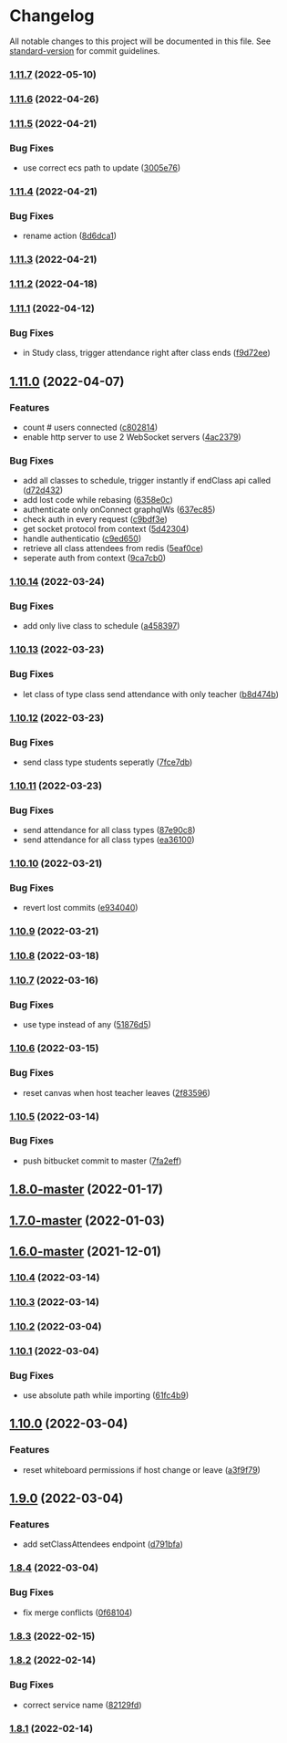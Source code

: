 # Changelog

All notable changes to this project will be documented in this file. See [standard-version](https://github.com/conventional-changelog/standard-version) for commit guidelines.

### [1.11.7](https://bitbucket.org/calmisland/kidsloop-live-server/compare/v1.11.6...v1.11.7) (2022-05-10)

### [1.11.6](https://bitbucket.org/calmisland/kidsloop-live-server/compare/v1.11.5...v1.11.6) (2022-04-26)

### [1.11.5](https://bitbucket.org/calmisland/kidsloop-live-server/compare/v1.11.4...v1.11.5) (2022-04-21)


### Bug Fixes

* use correct ecs path to update ([3005e76](https://bitbucket.org/calmisland/kidsloop-live-server/commit/3005e765103f571fead83a1e5c71906d33cb028b))

### [1.11.4](https://bitbucket.org/calmisland/kidsloop-live-server/compare/v1.11.3...v1.11.4) (2022-04-21)


### Bug Fixes

* rename action ([8d6dca1](https://bitbucket.org/calmisland/kidsloop-live-server/commit/8d6dca194923f999c39054522d0eb6ae95c3429d))

### [1.11.3](https://bitbucket.org/calmisland/kidsloop-live-server/compare/v1.11.2...v1.11.3) (2022-04-21)

### [1.11.2](https://bitbucket.org/calmisland/kidsloop-live-server/compare/v1.11.1...v1.11.2) (2022-04-18)

### [1.11.1](https://bitbucket.org/calmisland/kidsloop-live-server/compare/v1.11.0...v1.11.1) (2022-04-12)


### Bug Fixes

* in Study class, trigger attendance right after class ends ([f9d72ee](https://bitbucket.org/calmisland/kidsloop-live-server/commit/f9d72ee0ec83f2e48e653b77447835c6cb1ebbb3))

## [1.11.0](https://bitbucket.org/calmisland/kidsloop-live-server/compare/v1.10.14...v1.11.0) (2022-04-07)


### Features

* count # users connected ([c802814](https://bitbucket.org/calmisland/kidsloop-live-server/commit/c8028145ff2fb75fef7de58f269ee6d75c9ee91b))
* enable http server to use 2 WebSocket servers ([4ac2379](https://bitbucket.org/calmisland/kidsloop-live-server/commit/4ac2379675645b42bb73a0d0305174b0bba35bb7))


### Bug Fixes

* add all classes to schedule, trigger instantly if endClass api called ([d72d432](https://bitbucket.org/calmisland/kidsloop-live-server/commit/d72d432c896a21da5d645fc49dc378f524c1cbef))
* add lost code while rebasing ([6358e0c](https://bitbucket.org/calmisland/kidsloop-live-server/commit/6358e0cd788db00c56759869bcef944f97477774))
* authenticate only onConnect graphqlWs ([637ec85](https://bitbucket.org/calmisland/kidsloop-live-server/commit/637ec85da0bf269d385cec6182b9c209af00d1e0))
* check auth in every request ([c9bdf3e](https://bitbucket.org/calmisland/kidsloop-live-server/commit/c9bdf3eaf8bc1704fde63907a40dd9d64ddba4b9))
* get socket protocol from context ([5d42304](https://bitbucket.org/calmisland/kidsloop-live-server/commit/5d423045fd2beda1d0ae3985ea0a698968258822))
* handle authenticatio ([c9ed650](https://bitbucket.org/calmisland/kidsloop-live-server/commit/c9ed6508cbf5f5b9c33cf5c5642bb156d3a6ef13))
* retrieve all class attendees from redis ([5eaf0ce](https://bitbucket.org/calmisland/kidsloop-live-server/commit/5eaf0cea898f0aabcdecde3fb09f828f57824f0a))
* seperate auth from context ([9ca7cb0](https://bitbucket.org/calmisland/kidsloop-live-server/commit/9ca7cb0376b9cd27ecf9557402e4a4c4c7069ffc))

### [1.10.14](https://bitbucket.org/calmisland/kidsloop-live-server/compare/v1.10.13...v1.10.14) (2022-03-24)


### Bug Fixes

* add only live class to schedule ([a458397](https://bitbucket.org/calmisland/kidsloop-live-server/commit/a458397be891a56f73e84127922eec8c51a966f5))

### [1.10.13](https://bitbucket.org/calmisland/kidsloop-live-server/compare/v1.10.12...v1.10.13) (2022-03-23)


### Bug Fixes

* let class of type class send attendance with only teacher ([b8d474b](https://bitbucket.org/calmisland/kidsloop-live-server/commit/b8d474b80c52ec2d09e485ddd72f2ca9bac68c6d))

### [1.10.12](https://bitbucket.org/calmisland/kidsloop-live-server/compare/v1.10.11...v1.10.12) (2022-03-23)


### Bug Fixes

* send class type students seperatly ([7fce7db](https://bitbucket.org/calmisland/kidsloop-live-server/commit/7fce7db1ffd3a8cb4def510757f1befe726f2d1a))

### [1.10.11](https://bitbucket.org/calmisland/kidsloop-live-server/compare/v1.10.10...v1.10.11) (2022-03-23)


### Bug Fixes

* send attendance for all class types ([87e90c8](https://bitbucket.org/calmisland/kidsloop-live-server/commit/87e90c81f51ad1ad6f0f996466629e5da8496f01))
* send attendance for all class types ([ea36100](https://bitbucket.org/calmisland/kidsloop-live-server/commit/ea3610036e70d8a7a9616eecea598f9f006df7dc))

### [1.10.10](https://bitbucket.org/calmisland/kidsloop-live-server/compare/v1.10.9...v1.10.10) (2022-03-21)


### Bug Fixes

* revert lost commits ([e934040](https://bitbucket.org/calmisland/kidsloop-live-server/commit/e934040ad13c2ee3e97d867f53f9c244b7f7e8cc))

### [1.10.9](https://bitbucket.org/calmisland/kidsloop-live-server/compare/v1.10.8...v1.10.9) (2022-03-21)

### [1.10.8](https://bitbucket.org/calmisland/kidsloop-live-server/compare/v1.10.7-pipeline3...v1.10.8) (2022-03-18)

### [1.10.7](https://bitbucket.org/calmisland/kidsloop-live-server/compare/v1.10.6...v1.10.7) (2022-03-16)


### Bug Fixes

* use type instead of any ([51876d5](https://bitbucket.org/calmisland/kidsloop-live-server/commit/51876d5f5dfd1bdfe38b0221a9ff68a4ffa04b77))

### [1.10.6](https://bitbucket.org/calmisland/kidsloop-live-server/compare/v1.10.5...v1.10.6) (2022-03-15)


### Bug Fixes

* reset canvas when host teacher leaves ([2f83596](https://bitbucket.org/calmisland/kidsloop-live-server/commit/2f835966144905fb5aa61f8b07a74a9804b6d0aa))

### [1.10.5](https://bitbucket.org/calmisland/kidsloop-live-server/compare/v1.10.4...v1.10.5) (2022-03-14)


### Bug Fixes

* push bitbucket commit to master ([7fa2eff](https://bitbucket.org/calmisland/kidsloop-live-server/commit/7fa2eff2f63745c7a765248082af974a8e20693b))

## [1.8.0-master](https://bitbucket.org/calmisland/kidsloop-live-server/compare/v1.8.0...v1.8.0-master) (2022-01-17)

## [1.7.0-master](https://bitbucket.org/calmisland/kidsloop-live-server/compare/v1.7.0...v1.7.0-master) (2022-01-03)

## [1.6.0-master](https://bitbucket.org/calmisland/kidsloop-live-server/compare/v1.6.0...v1.6.0-master) (2021-12-01)

### [1.10.4](https://bitbucket.org/calmisland/kidsloop-live-server/compare/v1.10.3...v1.10.4) (2022-03-14)

### [1.10.3](https://bitbucket.org/calmisland/kidsloop-live-server/compare/v1.10.2...v1.10.3) (2022-03-14)

### [1.10.2](https://bitbucket.org/calmisland/kidsloop-live-server/compare/v1.10.1...v1.10.2) (2022-03-04)

### [1.10.1](https://bitbucket.org/calmisland/kidsloop-live-server/compare/v1.10.0...v1.10.1) (2022-03-04)


### Bug Fixes

* use absolute path while importing ([61fc4b9](https://bitbucket.org/calmisland/kidsloop-live-server/commit/61fc4b952953c3d84c1490c59da09d797fe4e6da))

## [1.10.0](https://bitbucket.org/calmisland/kidsloop-live-server/compare/v1.9.0...v1.10.0) (2022-03-04)


### Features

* reset whiteboard permissions if host change or leave ([a3f9f79](https://bitbucket.org/calmisland/kidsloop-live-server/commit/a3f9f79541aaaea09a625fdb532eca26a18b6e0c))

## [1.9.0](https://bitbucket.org/calmisland/kidsloop-live-server/compare/v1.8.4...v1.9.0) (2022-03-04)


### Features

* add setClassAttendees endpoint ([d791bfa](https://bitbucket.org/calmisland/kidsloop-live-server/commit/d791bfaf3143d21a02f9e5d237df6d1e2b777479))

### [1.8.4](https://bitbucket.org/calmisland/kidsloop-live-server/compare/v1.8.3...v1.8.4) (2022-03-04)


### Bug Fixes

* fix merge conflicts ([0f68104](https://bitbucket.org/calmisland/kidsloop-live-server/commit/0f6810439bb39c96833f2aa59abde59776bbb657))

### [1.8.3](https://bitbucket.org/calmisland/kidsloop-live-server/compare/v1.8.2...v1.8.3) (2022-02-15)

### [1.8.2](https://bitbucket.org/calmisland/kidsloop-live-server/compare/v1.8.1...v1.8.2) (2022-02-14)


### Bug Fixes

* correct service name ([82129fd](https://bitbucket.org/calmisland/kidsloop-live-server/commit/82129fd0eb7339cf08d469d7ab642935a5ddcf60))

### [1.8.1](https://bitbucket.org/calmisland/kidsloop-live-server/compare/v1.8.0...v1.8.1) (2022-02-14)

